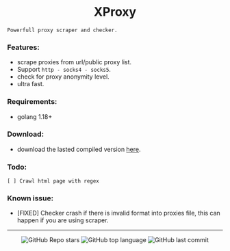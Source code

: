 <h1 align="center">XProxy</h1>

`Powerfull proxy scraper and checker.`

### Features:
- scrape proxies from url/public proxy list.
- Support `http - socks4 - socks5`.
- check for proxy anonymity level.
- ultra fast.

### Requirements:
- golang 1.18+

### Download:
- download the lasted compiled version [here](https://github.com/Its-Vichy/XProxy/releases/tag/lasted).

### Todo:
    [ ] Crawl html page with regex

### Known issue:
- [FIXED] Checker crash if there is invalid format into proxies file, this can happen if you are using scraper.

---

<p align="center">
    <img alt="GitHub Repo stars" src="https://img.shields.io/github/stars/Its-Vichy/XProxy?style=for-the-badge&logo=stylelint&color=black">
    <img alt="GitHub top language" src="https://img.shields.io/github/languages/top/Its-Vichy/XProxy?style=for-the-badge&logo=stylelint&color=black">
    <img alt="GitHub last commit" src="https://img.shields.io/github/last-commit/Its-Vichy/XProxy?style=for-the-badge&logo=stylelint&color=black">
</p>